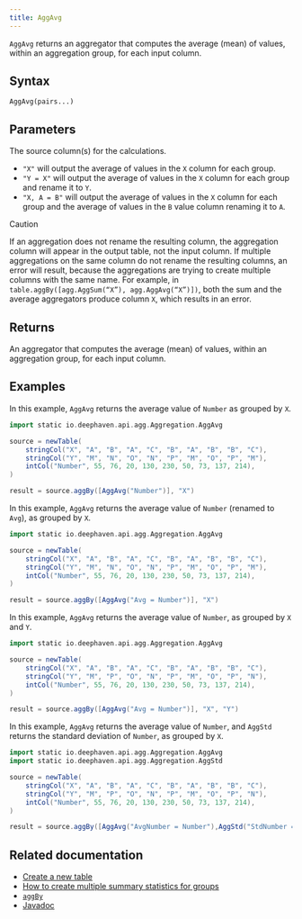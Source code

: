 ```yaml
---
title: AggAvg
---
```


`AggAvg` returns an aggregator that computes the average (mean) of values, within an aggregation group, for each input column.

## Syntax

```
AggAvg(pairs...)
```

## Parameters

<ParamTable>
<Param name="pairs" type="String...">

The source column(s) for the calculations.

- `"X"` will output the average of values in the `X` column for each group.
- `"Y = X"` will output the average of values in the `X` column for each group and rename it to `Y`.
- `"X, A = B"` will output the average of values in the `X` column for each group and the average of values in the `B` value column renaming it to `A`.

</Param>
</ParamTable>

> [!CAUTION]
> If an aggregation does not rename the resulting column, the aggregation column will appear in the output table, not the input column. If multiple aggregations on the same column do not rename the resulting columns, an error will result, because the aggregations are trying to create multiple columns with the same name. For example, in `table.aggBy([agg.AggSum(“X”), agg.AggAvg(“X”)])`, both the sum and the average aggregators produce column `X`, which results in an error.

## Returns

An aggregator that computes the average (mean) of values, within an aggregation group, for each input column.

## Examples

In this example, `AggAvg` returns the average value of `Number` as grouped by `X`.

```groovy order=source,result
import static io.deephaven.api.agg.Aggregation.AggAvg

source = newTable(
    stringCol("X", "A", "B", "A", "C", "B", "A", "B", "B", "C"),
    stringCol("Y", "M", "N", "O", "N", "P", "M", "O", "P", "M"),
    intCol("Number", 55, 76, 20, 130, 230, 50, 73, 137, 214),
)

result = source.aggBy([AggAvg("Number")], "X")
```

In this example, `AggAvg` returns the average value of `Number` (renamed to `Avg`), as grouped by `X`.

```groovy order=source,result
import static io.deephaven.api.agg.Aggregation.AggAvg

source = newTable(
    stringCol("X", "A", "B", "A", "C", "B", "A", "B", "B", "C"),
    stringCol("Y", "M", "N", "O", "N", "P", "M", "O", "P", "M"),
    intCol("Number", 55, 76, 20, 130, 230, 50, 73, 137, 214),
)

result = source.aggBy([AggAvg("Avg = Number")], "X")
```

In this example, `AggAvg` returns the average value of `Number`, as grouped by `X` and `Y`.

```groovy order=source,result
import static io.deephaven.api.agg.Aggregation.AggAvg

source = newTable(
    stringCol("X", "A", "B", "A", "C", "B", "A", "B", "B", "C"),
    stringCol("Y", "M", "P", "O", "N", "P", "M", "O", "P", "N"),
    intCol("Number", 55, 76, 20, 130, 230, 50, 73, 137, 214),
)

result = source.aggBy([AggAvg("Avg = Number")], "X", "Y")
```

In this example, `AggAvg` returns the average value of `Number`, and `AggStd` returns the standard deviation of `Number`, as grouped by `X`.

```groovy order=source,result
import static io.deephaven.api.agg.Aggregation.AggAvg
import static io.deephaven.api.agg.Aggregation.AggStd

source = newTable(
    stringCol("X", "A", "B", "A", "C", "B", "A", "B", "B", "C"),
    stringCol("Y", "M", "P", "O", "N", "P", "M", "O", "P", "N"),
    intCol("Number", 55, 76, 20, 130, 230, 50, 73, 137, 214),
)

result = source.aggBy([AggAvg("AvgNumber = Number"),AggStd("StdNumber = Number")], "X")
```

## Related documentation

- [Create a new table](../../../how-to-guides/new-and-empty-table.md#newtable)
- [How to create multiple summary statistics for groups](../../../how-to-guides/combined-aggregations.md)
- [`aggBy`](./aggBy.md)
- [Javadoc](https://deephaven.io/core/javadoc/io/deephaven/api/agg/Aggregation.html#AggAvg(java.lang.String...))
